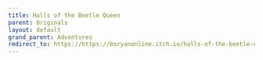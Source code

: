 ```yaml
---
title: Halls of the Beetle Queen
parent: Originals
layout: default
grand_parent: Adventures
redirect_to: https://https://boryanonline.itch.io/halls-of-the-beetle-queen
---
```

